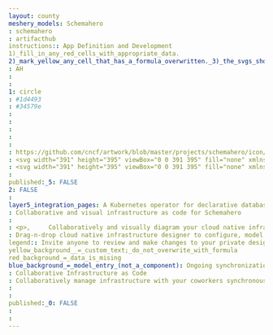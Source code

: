 ```yaml
---
layout: county 
meshery_models: Schemahero
: schemahero
: artifacthub
instructions:: App Definition and Development
1)_fill_in_any_red_cells_with_appropriate_data.
2)_mark_yellow_any_cell_that_has_a_formula_overwritten._3)_the_svgs_shouldn't_have_xml_header_they_are_added_programmatically_through_workflows: Database
: AH
: 
: 
1: circle
: #1d4493
: #34579e
: 
: 
: 
: 
: 
: https://github.com/cncf/artwork/blob/master/projects/schemahero/icon/color/schemahero-icon-color.svg
: <svg width="391" height="395" viewBox="0 0 391 395" fill="none" xmlns="http://www.w3.org/2000/svg">, <path fill-rule="evenodd" clip-rule="evenodd" d="M195.387 25.6297C193.303 24.5826 190.847 24.5826 188.764 25.6297L52.145 94.2978C50.1768 95.2871 48.7542 97.1046 48.2669 99.2524L15.0381 245.722C14.5436 247.902 15.0653 250.188 16.4566 251.938L110.02 369.614C111.418 371.373 113.543 372.399 115.791 372.399H268.36C270.608 372.399 272.733 371.373 274.131 369.614L367.694 251.938C369.085 250.188 369.607 247.902 369.113 245.722L335.884 99.2524C335.396 97.1046 333.974 95.2871 332.006 94.2978L195.387 25.6297ZM182.141 12.4602C188.391 9.31869 195.76 9.31869 202.01 12.4602L338.629 81.1283C344.533 84.0962 348.801 89.5485 350.263 95.9921L383.492 242.461C384.975 249.001 383.41 255.86 379.236 261.11L285.673 378.786C281.478 384.064 275.103 387.139 268.36 387.139H115.791C109.048 387.139 102.673 384.064 98.4774 378.786L4.91444 261.11C0.740681 255.86 -0.824562 249.001 0.659069 242.461L33.8879 95.9921C35.3497 89.5485 39.6174 84.0962 45.5221 81.1283L182.141 12.4602Z" fill="#326DE6"/>, <path fill-rule="evenodd" clip-rule="evenodd" d="M200.24 18.1375L247.022 238.387L37.746 102.001L45.7978 89.6528L225.189 206.563L185.818 21.1993L200.24 18.1375Z" fill="#326DE6"/>, <path fill-rule="evenodd" clip-rule="evenodd" d="M368.145 255.309L234.328 227.711L237.136 213.26L370.953 240.858L368.145 255.309Z" fill="#326DE6"/>, <path fill-rule="evenodd" clip-rule="evenodd" d="M241.154 225.143L116.409 378.014L104.984 368.696L229.729 215.825L241.154 225.143Z" fill="#326DE6"/>, <path fill-rule="evenodd" clip-rule="evenodd" d="M103.542 374.522L34.6176 97.6058L48.9256 94.0464L117.85 370.963L103.542 374.522Z" fill="#326DE6"/>, <path fill-rule="evenodd" clip-rule="evenodd" d="M361.881 262.227L130.887 374.522L125.421 362.36L356.415 250.065L361.881 262.227Z" fill="#326DE6"/>, <path d="M262.616 215.826C262.616 231.656 249.78 244.49 233.944 244.49C218.109 244.49 205.273 231.656 205.273 215.826C205.273 199.995 218.109 187.161 233.944 187.161C249.78 187.161 262.616 199.995 262.616 215.826Z" fill="#1D4493"/>, <path d="M390.889 250.064C390.889 260.859 382.136 269.61 371.338 269.61C360.54 269.61 351.786 260.859 351.786 250.064C351.786 239.27 360.54 230.518 371.338 230.518C382.136 230.518 390.889 239.27 390.889 250.064Z" fill="#1D4493"/>, <path d="M136.314 370.333C136.314 383.567 125.583 394.295 112.345 394.295C99.108 394.295 88.377 383.567 88.377 370.333C88.377 357.099 99.108 346.371 112.345 346.371C125.583 346.371 136.314 357.099 136.314 370.333Z" fill="#1D4493"/>, <path d="M60.3448 95.8258C60.3448 106.081 52.0294 114.394 41.7717 114.394C31.5141 114.394 23.1986 106.081 23.1986 95.8258C23.1986 85.5709 31.5141 77.2577 41.7717 77.2577C52.0294 77.2577 60.3448 85.5709 60.3448 95.8258Z" fill="#1D4493"/>, <path d="M209.512 18.1376C209.512 27.7652 201.706 35.5699 192.075 35.5699C182.445 35.5699 174.638 27.7652 174.638 18.1376C174.638 8.50997 182.445 0.705261 192.075 0.705261C201.706 0.705261 209.512 8.50997 209.512 18.1376Z" fill="#1D4493"/>, </svg>
: <svg width="391" height="395" viewBox="0 0 391 395" fill="none" xmlns="http://www.w3.org/2000/svg">, <path fill-rule="evenodd" clip-rule="evenodd" d="M195.387 25.6297C193.303 24.5826 190.847 24.5826 188.764 25.6297L52.145 94.2978C50.1768 95.2871 48.7542 97.1046 48.2669 99.2524L15.0381 245.722C14.5436 247.902 15.0653 250.188 16.4566 251.938L110.02 369.614C111.418 371.373 113.543 372.399 115.791 372.399H268.36C270.608 372.399 272.733 371.373 274.131 369.614L367.694 251.938C369.085 250.188 369.607 247.902 369.113 245.722L335.884 99.2524C335.396 97.1046 333.974 95.2871 332.006 94.2978L195.387 25.6297ZM182.141 12.4602C188.391 9.31869 195.76 9.31869 202.01 12.4602L338.629 81.1283C344.533 84.0962 348.801 89.5485 350.263 95.9921L383.492 242.461C384.975 249.001 383.41 255.86 379.236 261.11L285.673 378.786C281.478 384.064 275.103 387.139 268.36 387.139H115.791C109.048 387.139 102.673 384.064 98.4774 378.786L4.91444 261.11C0.740681 255.86 -0.824562 249.001 0.659069 242.461L33.8879 95.9921C35.3497 89.5485 39.6174 84.0962 45.5221 81.1283L182.141 12.4602Z" fill="white"/>, <path fill-rule="evenodd" clip-rule="evenodd" d="M200.24 18.1375L247.022 238.387L37.7461 102.001L45.7979 89.6528L225.189 206.563L185.818 21.1993L200.24 18.1375Z" fill="white"/>, <path fill-rule="evenodd" clip-rule="evenodd" d="M368.146 255.309L234.329 227.711L237.136 213.26L370.953 240.858L368.146 255.309Z" fill="white"/>, <path fill-rule="evenodd" clip-rule="evenodd" d="M241.154 225.143L116.409 378.014L104.984 368.696L229.729 215.825L241.154 225.143Z" fill="white"/>, <path fill-rule="evenodd" clip-rule="evenodd" d="M103.542 374.522L34.6177 97.6058L48.9256 94.0464L117.85 370.963L103.542 374.522Z" fill="white"/>, <path fill-rule="evenodd" clip-rule="evenodd" d="M361.881 262.227L130.887 374.522L125.421 362.36L356.415 250.065L361.881 262.227Z" fill="white"/>, <path d="M262.616 215.826C262.616 231.656 249.779 244.49 233.944 244.49C218.109 244.49 205.272 231.656 205.272 215.826C205.272 199.995 218.109 187.161 233.944 187.161C249.779 187.161 262.616 199.995 262.616 215.826Z" fill="white"/>, <path d="M390.889 250.064C390.889 260.859 382.135 269.61 371.338 269.61C360.54 269.61 351.786 260.859 351.786 250.064C351.786 239.27 360.54 230.518 371.338 230.518C382.135 230.518 390.889 239.27 390.889 250.064Z" fill="white"/>, <path d="M136.314 370.333C136.314 383.567 125.583 394.295 112.345 394.295C99.108 394.295 88.377 383.567 88.377 370.333C88.377 357.099 99.108 346.371 112.345 346.371C125.583 346.371 136.314 357.099 136.314 370.333Z" fill="white"/>, <path d="M60.3447 95.8258C60.3447 106.081 52.0292 114.394 41.7716 114.394C31.514 114.394 23.1985 106.081 23.1985 95.8258C23.1985 85.5709 31.514 77.2577 41.7716 77.2577C52.0292 77.2577 60.3447 85.5709 60.3447 95.8258Z" fill="white"/>, <path d="M209.512 18.1376C209.512 27.7652 201.706 35.5699 192.075 35.5699C182.445 35.5699 174.638 27.7652 174.638 18.1376C174.638 8.50997 182.445 0.705261 192.075 0.705261C201.706 0.705261 209.512 8.50997 209.512 18.1376Z" fill="white"/>, </svg>
: 
published:_5: FALSE
2: FALSE
: 
layer5_integration_pages: A Kubernetes operator for declarative database schema management (gitops for database schemas)
: Collaborative and visual infrastructure as code for Schemahero
: 
: <p>,     Collaboratively and visually diagram your cloud native infrastructure with GitOps-style pipeline integration. Design, test, and manage configuration your Kubernetes-based, containerized applications as a visual topology., </p>, <p>,     Looking for best practice cloud native design and deployment best practices? Choose from thousands of pre-built components in MeshMap. Choose from hundreds of ready-made design patterns by importing templates from Meshery Catalog or use our low code designer, MeshMap, to create and deploy your own cloud native infrastructure designs., </p>
: Drag-n-drop cloud native infrastructure designer to configure, model, and deploy your workloads.
legend:: Invite anyone to review and make changes to your private designs.
yellow_background__=_custom_text;_do_not_overwrite_with_formula
red_background_=_data_is_mising
blue_background_=_model_entry_(not_a_component): Ongoing synchronization of Kubernetes configuration and changes across any number of clusters.
: Collaborative Infrastructure as Code
: Collaboratively manage infrastructure with your coworkers synchronously sharing the same designs.
: 
: 
published:_0: FALSE
: 
: 
---
```

